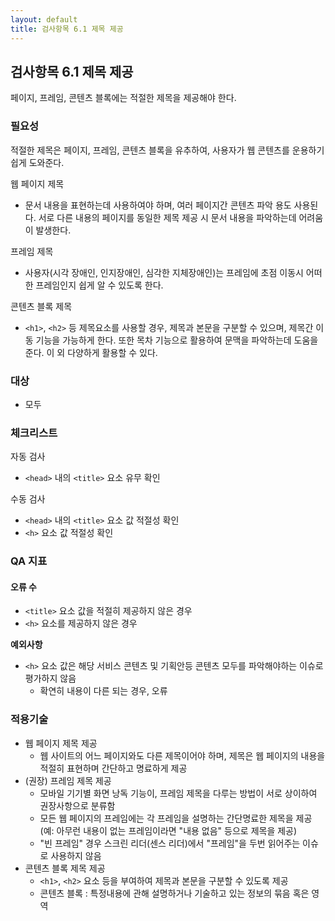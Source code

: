 ```yaml
---
layout: default
title: 검사항목 6.1 제목 제공
---
```


## 검사항목 6.1 제목 제공
페이지, 프레임, 콘텐츠 블록에는 적절한 제목을 제공해야 한다.

### 필요성
적절한 제목은 페이지, 프레임, 콘텐츠 블록을 유추하여, 사용자가 웹 콘텐츠를 운용하기 쉽게 도와준다.

웹 페이지 제목
* 문서 내용을 표현하는데 사용하여야 하며, 여러 페이지간 콘텐츠 파악 용도 사용된다. 서로 다른 내용의 페이지를 동일한 제목 제공 시 문서 내용을 파악하는데 어려움이 발생한다.

프레임 제목
* 사용자(시각 장애인, 인지장애인, 심각한 지체장애인)는 프레임에 초점 이동시 어떠한 프레임인지 쉽게 알 수 있도록 한다.

콘텐츠 블록 제목
* `<h1>`, `<h2>` 등 제목요소를 사용할 경우, 제목과 본문을 구분할 수 있으며, 제목간 이동 기능을 가능하게 한다. 또한 목차 기능으로 활용하여 문맥을 파악하는데 도움을 준다. 이 외 다양하게 활용할 수 있다.

### 대상
* 모두


### 체크리스트
자동 검사
* `<head>` 내의 `<title>` 요소 유무 확인

수동 검사
* `<head>` 내의 `<title>` 요소 값 적절성 확인
* `<h>` 요소 값 적절성 확인

### QA 지표
#### 오류 수
* `<title>` 요소 값을 적절히 제공하지 않은 경우
* `<h>` 요소를 제공하지 않은 경우

**예외사항**
* `<h>` 요소 값은 해당 서비스 콘텐츠 및 기획안등 콘텐츠 모두를 파악해야하는 이슈로 평가하지 않음
  * 확연히 내용이 다른 되는 경우, 오류


### 적용기술
* 웹 페이지 제목 제공
  * 웹 사이트의 어느 페이지와도 다른 제목이어야 하며, 제목은 웹 페이지의 내용을 적절히 표현하며 간단하고 명료하게 제공
* (권장) 프레임 제목 제공
  * 모바일 기기별 화면 낭독 기능이, 프레임 제목을 다루는 방법이 서로 상이하여 권장사항으로 분류함
  * 모든 웹 페이지의 프레임에는 각 프레임을 설명하는 간단명료한 제목을 제공 (예: 아무런 내용이 없는 프레임이라면 "내용 없음" 등으로 제목을 제공)
  * "빈 프레임" 경우 스크린 리더(센스 리더)에서 "프레임"을 두번 읽어주는 이슈로 사용하지 않음
* 콘텐츠 블록 제목 제공
  * `<h1>`, `<h2>` 요소 등을 부여하여 제목과 본문을 구분할 수 있도록 제공
  * 콘텐츠 블록 : 특정내용에 관해 설명하거나 기술하고 있는 정보의 묶음 혹은 영역
